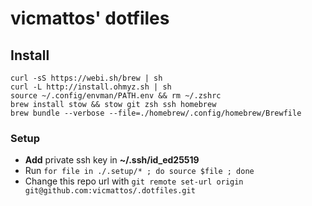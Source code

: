 # vicmattos' dotfiles

## Install
```
curl -sS https://webi.sh/brew | sh
curl -L http://install.ohmyz.sh | sh
source ~/.config/envman/PATH.env && rm ~/.zshrc
brew install stow && stow git zsh ssh homebrew
brew bundle --verbose --file=./homebrew/.config/homebrew/Brewfile
```

### Setup
- **Add** private ssh key in **~/.ssh/id_ed25519**
- Run `for file in ./.setup/* ; do source $file ; done`
- Change this repo url with `git remote set-url origin git@github.com:vicmattos/.dotfiles.git`
